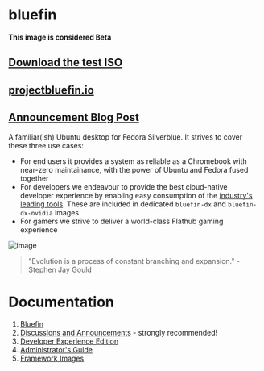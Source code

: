 # bluefin

**This image is considered Beta** 

## [Download the test ISO](https://github.com/ublue-os/bluefin/releases/)
## [projectbluefin.io](https://projectbluefin.io)
## [Announcement Blog Post](https://www.ypsidanger.com/announcing-project-bluefin/)

A familiar(ish) Ubuntu desktop for Fedora Silverblue. It strives to cover these three use cases:
- For end users it provides a system as reliable as a Chromebook with near-zero maintainance, with the power of Ubuntu and Fedora fused together
- For developers we endeavour to provide the best cloud-native developer experience by enabling easy consumption of the [industry's leading tools](https://landscape.cncf.io/card-mode?sort=stars). These are included in dedicated `bluefin-dx` and `bluefin-dx-nvidia` images
- For gamers we strive to deliver a world-class Flathub gaming experience

![image](https://github.com/ublue-os/bluefin/assets/1264109/c0b3fa8a-f513-4bb1-b314-e134d1802e18)

> "Evolution is a process of constant branching and expansion." - Stephen Jay Gould

# Documentation

1. [Bluefin](https://universal-blue.discourse.group/t/introduction-to-bluefin/41)
2. [Discussions and Announcements](https://universal-blue.discourse.group/c/bluefin/6) - strongly recommended!
3. [Developer Experience Edition](https://universal-blue.discourse.group/t/bluefin-dx-the-bluefin-developer-experience/39)
4. [Administrator's Guide](https://universal-blue.discourse.group/t/bluefin-administrators-guide/40)
5. [Framework Images](https://universal-blue.org/images/framework/)
